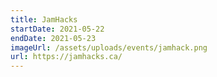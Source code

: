 ```yaml
---
title: JamHacks
startDate: 2021-05-22
endDate: 2021-05-23
imageUrl: /assets/uploads/events/jamhack.png
url: https://jamhacks.ca/
---
```


